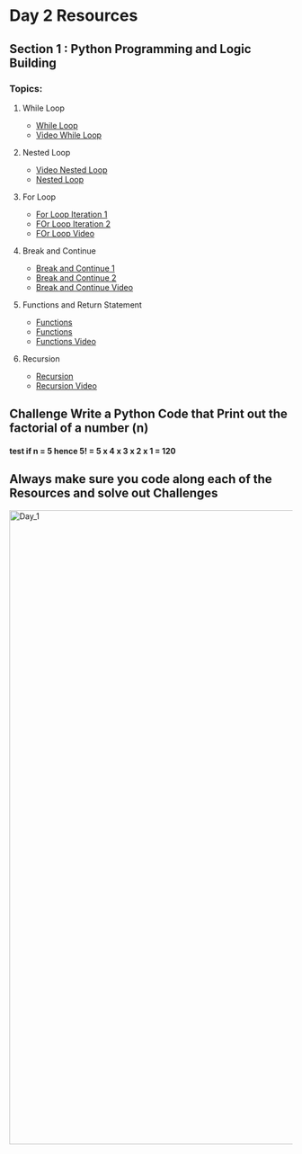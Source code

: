 # Day 2 Resources 

## Section 1 : Python Programming and Logic Building 

### Topics:
1. While Loop
    * [While Loop](https://www.tutorialspoint.com/python/python_while_loop.htm)
    * [Video While Loop](https://www.youtube.com/watch?v=JKK13i_ApOw)

2. Nested Loop
    * [Video Nested Loop](https://www.youtube.com/watch?v=jVoD6lJPqyw)
    * [Nested Loop](https://pynative.com/python-nested-loops/#:~:text=Loop%20in%20Python%3F-,What%20is%20a%20Nested%20Loop%20in%20Python%3F,more%20than%20one%20inner%20loop.)

3. For Loop
    * [For Loop Iteration 1](https://realpython.com/python-for-loop/)
    * [FOr Loop Iteration 2](https://www.simplilearn.com/tutorials/python-tutorial/python-for-loop)
    * [FOr Loop Video](https://www.youtube.com/watch?v=94UHCEmprCY)


4. Break and Continue
    * [Break and Continue 1](https://careerkarma.com/blog/python-break-and-continue/#:~:text=The%20Python%20break%20statement%20stops,or%20halt%20a%20loop%20entirely.)
    * [Break and Continue 2](https://www.geeksforgeeks.org/break-continue-and-pass-in-python/)
    * [Break and Continue Video](https://www.youtube.com/watch?v=yCZBnjF4_tU)

5. Functions and Return Statement
    * [Functions](https://www.tutorialspoint.com/python/python_functions.htm)
    * [Functions](https://www.geeksforgeeks.org/python-functions/)
    * [Functions Video](https://www.youtube.com/watch?v=u-OmVr_fT4s)

6. Recursion
    * [Recursion](https://www.geeksforgeeks.org/recursion-in-python/)
    * [Recursion Video](https://www.youtube.com/watch?v=ixdr6V2vRC4)


## Challenge Write a Python Code that Print out the factorial of a number (n)

#### test if n = 5 hence 5! = 5 x 4 x 3 x 2 x 1 = 120

## Always make sure you code along each of the Resources and solve out Challenges 

<img width="1128" alt="Day_1" src="https://user-images.githubusercontent.com/58959180/192464294-b2282fc1-b8dc-4a37-b639-021196a76556.jpeg">
